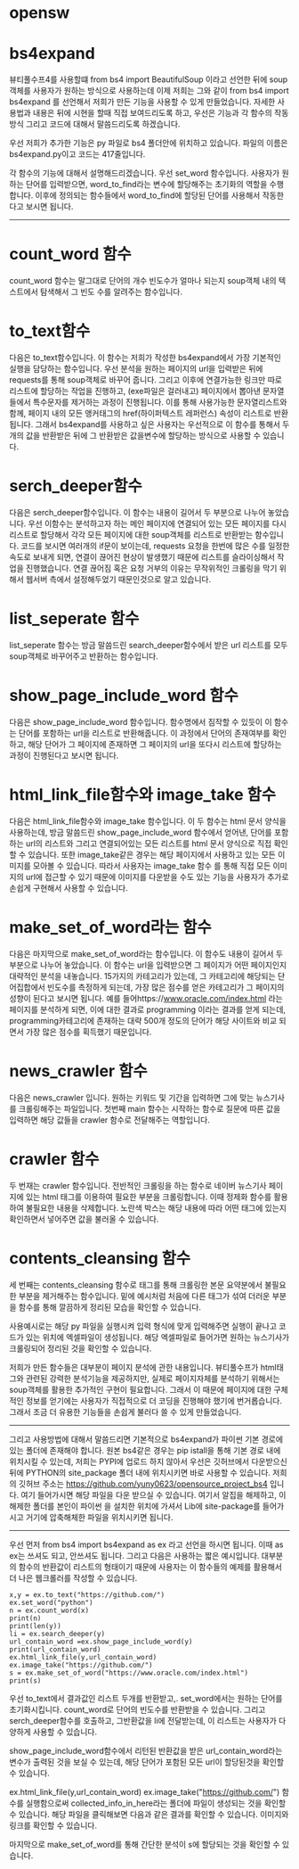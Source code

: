 # opensw

bs4expand
==========

뷰티풀수프4를 사용할떄 from bs4 import BeautifulSoup 이라고 선언한 뒤에 
soup객체를 사용자가 원하는 방식으로 사용하는데 이제 저희는 그와  같이 from bs4 import bs4expand 를 선언해서 저희가 만든 기능을 사용할 
수 있게 만들었습니다.  자세한 사용법과 내용은 뒤에 시현을 할때 직접 보여드리도록 하고, 
우선은 기능과 각 함수의 작동방식 그리고 코드에 대해서 말씀드리도록 하겠습니다. 

우선 저희가 추가한 기능은 py 파일로 bs4 폴더안에 위치하고 있습니다. 파일의 이름은 bs4expand.py이고 코드는 
417줄입니다. 

각 함수의 기능에 대해서 설명해드리겠습니다. 
우선 set_word 함수입니다. 사용자가 원하는 단어를 입력받으면, word_to_find라는 변수에 할당해주는 초기화의 역할을
수행합니다. 이후에 정의되는 함수들에서 word_to_find에 할당된 단어를 사용해서 작동한다고 보시면 됩니다. 
***
# count_word 함수
count_word 함수는 말그대로 단어의 개수 빈도수가 얼마나 되는지 soup객체 내의 텍스트에서 탐색해서 그 빈도 수를
알려주는 함수입니다. 

# to_text함수
다음은 to_text함수입니다. 이 함수는 저희가 작성한 bs4expand에서 가장 기본적인 실행을 담당하는 함수입니다. 
우선 분석을 원하는 페이지의 url을 입력받은 뒤에 requests를 통해 soup객체로 바꾸어 줍니다. 그리고 이후에 
연결가능한 링크만 따로 리스트에 할당하는 작업을 진행하고, (exe파일은 걸러내고)
페이지에서 뽑아낸 문자열들에서 특수문자를 제거하는 과정이 진행됩니다. 이를 통해 사용가능한 문자열리스트와 함께, 
페이지 내의 모든 앵커태그의 href(하이퍼텍스트 레퍼런스) 속성이 리스트로 반환됩니다. 그래서 
bs4expand를 사용하고 싶은 사용자는 우선적으로 이 함수를 통해서 두개의 값을 반환받은 뒤에 그 반환받은 값을변수에 할당하는 방식으로 
 사용할 수 있습니다. 



# serch_deeper함수
다음은 serch_deeper함수입니다. 이 함수는 내용이 길어서 두 부분으로 나누어 놓았습니다. 
우선 이함수는 분석하고자 하는 메인 페이지에 연결되어 있는 모든 페이지를 
다시 리스트로 할당해서 각각 모든 페이지에 대한 soup객체를 리스트로 반환받는 함수입니다.  코드를 보시면
여러개의 if문이 보이는데, requests 요청을 한번에 많은 수를 일정한 속도로 보내게 되면, 연결이 끊어진 현상이 발생했기 때문에
리스트를 슬라이싱해서 작업을 진행했습니다. 연결 끊어짐 혹은 요청 거부의 이유는 무작위적인 크롤링을 막기 위해서
웹서버 측에서 설정해두었기 때문인것으로 알고 있습니다. 

# list_seperate 함수
list_seperate 함수는 방금 말씀드린 search_deeper함수에서 받은 url 리스트를 모두 soup객체로 바꾸어주고 반환하는 함수입니다. 

# show_page_include_word 함수
다음은 show_page_include_word 함수입니다. 함수명에서 짐작할 수 있듯이 이 함수는 단어를 포함하는 url을 
리스트로 반환해줍니다. 이 과정에서 단어의 존재여부를 확인하고, 해당 단어가 그 페이지에  존재하면 그 페이지의 
url을 또다시 리스트에 할당하는 과정이 진행된다고 보시면 됩니다. 

# html_link_file함수와 image_take 함수
다음은 html_link_file함수와 image_take 함수입니다. 이 두 함수는 html 문서 양식을 사용하는데, 방금 말씀드린
show_page_include_word 함수에서 얻어낸, 단어를 포함하는 url의 리스트와 그리고 연결되어있는 모든 리스트를 html
문서 양식으로 직접 확인할 수 있습니다. 또한 image_take같은 경우는 해당 페이지에서 사용하고 있는 
모든 이미지를 모아볼 수 있습니다. 따라서 사용자는 image_take 함수 를 통해 직접 모든 이미지의 url에 접근할 수 있기 때문에
이미지를 다운받을 수도 있는 기능을 사용자가 추가로 손쉽게 구현해서 사용할 수 있습니다. 

# make_set_of_word라는 함수
다음은 마지막으로 make_set_of_word라는 함수입니다. 이 함수도 내용이 길어서 두 부분으로 나누어 놓았습니다. 
이 함수는 url을 입력받으면 그 페이지가 어떤 페이지인지
대략적인 분석을 내놓습니다. 15가지의 카테고리가 있는데, 그 카테고리에 해당되는 단어집합에서 빈도수를 측정하게 되는데, 
가장 많은 점수를 얻은 카테고리가 그 페이지의 성향이 된다고 보시면 됩니다. 
예를 들어https://www.oracle.com/index.html 라는 페이지를 분석하게 되면, 
이에 대한 결과로 programming 이라는 결과를 얻게 되는데,  programming카테고리에 존재하는 대략 500개 정도의
단어가 해당 사이트와 비교 되면서 가장 많은 점수를 획득했기 때문입니다. 

#  news_crawler 함수
다음은 news_crawler 입니다. 원하는 키워드 및 기간을 입력하면 그에 맞는 뉴스기사를 크롤링해주는 파일입니다.
첫번째 main 함수는 시작하는 함수로 질문에 따른 값을 입력하면 해당 값들을 crawler 함수로 전달해주는 역할입니다.

# crawler 함수
두 번재는 crawler 함수입니다. 전반적인 크롤링을 하는 함수로 네이버 뉴스기사 페이지에 있는 html 태그를 이용하여 필요한 부분을
크롤링합니다. 이때 정제화 함수를 활용하여 불필요한 내용을 삭제합니다. 노란색 박스는 해당 내용에 따라 어떤 태그에 있는지
확인하면서 넣어주면 값을 불러올 수 있습니다.

# contents_cleansing 함수
세 번째는 contents_cleansing 함수로 태그를 통해 크롤링한 본문 요약분에서 불필요한 부분을 제거해주는 함수입니다.
밑에 예시처럼 처음에 다른 태그가 섞여 더러운 부분을 함수를 통해 깔끔하게 정리된 모습을 확인할 수 있습니다.

사용예시로는 해당 py 파일을 실행시켜 입력 형식에 맞게 입력해주면 실행이 끝나고 코드가 있는 위치에 엑셀파일이 생성됩니다.
해당 엑셀파일로 들어가면 원하는 뉴스기사가 크롤링되어 정리된 것을 확인할 수 있습니다.

저희가 만든 함수들은 대부분이 페이지 분석에 관한 내용입니다. 뷰티풀수프가 html태그와 관련된 강력한 분석기능을 제공하지만, 
실제로 페이지자체를 분석하기 위해서는 soup객체를 활용한 추가적인 구현이 필요합니다. 그래서 이 때문에 
페이지에 대한 구체적인 정보를 얻기에는 사용자가 직접적으로 더 코딩을 진행해야 했기에 번거롭습니다. 그래서 
조금 더 유용한 기능들을 손쉽게 불러다 쓸 수 있게 만들었습니다. 

***
그리고 사용방법에 대해서 말씀드리면 
기본적으로 bs4expand가 파이썬 기본 경로에 있는 폴더에 존재해야 합니다. 원본 bs4같은 경우는 pip istall을 통해 기본 경로 내에 위치시킬 수 있는데, 
저희는 PYPI에 업로드 하지 않아서 우선은 깃허브에서 다운받으신 뒤에 PYTHON의 site_package 폴더 내에 위치시키면 바로 사용할 수 있습니다. 
저희의 깃허브 주소는 https://github.com/yuny0623/opensource_project_bs4 입니다. 여기 들어가시면 
해당 파일을 다운 받으실 수 있습니다. 여기서 알집을 해제하고, 이 해제한 폴더를 본인이 파이썬 을 설치한 위치에 가셔서
Lib에 site-package를 들어가시고 거기에 압축해체한 파일을 위치시키면 됩니다. 
***
우선 먼저 
from bs4 import bs4expand as ex
라고 선언을 하시면 됩니다. 이때 as ex는 쓰셔도 되고, 안쓰셔도 됩니다. 
그리고 다음은 사용하는 짧은 예시입니다. 
대부분의 함수의 반환값이 리스트의 형태이기 때문에 사용자는 이 함수들의 예제를 활용해서 더 나은 웹크롤러를 작성할 수 있습니다. 

```
x,y = ex.to_text("https://github.com/")
ex.set_word("python")
n = ex.count_word(x)
print(n)
print(len(y))
li = ex.search_deeper(y)
url_contain_word =ex.show_page_include_word(y) 
print(url_contain_word)
ex.html_link_file(y,url_contain_word) 
ex.image_take("https://github.com/")
s = ex.make_set_of_word("https://www.oracle.com/index.html")
print(s)
```


우선 to_text에서 결과값인 리스트 두개를 반환받고,. 
set_word에서는 원하는 단어를 초기화시킵니다. count_word로 단어의 빈도수를 반환받을 수 있습니다. 
그리고 serch_deeper함수를 호출하고, 그반환값을 li에 전달받는데, 이 리스트는 사용자가 다양하게 사용할 수 있습니다. 

show_page_include_word함수에서 리턴된 반환값을 받은 url_contain_word라는 변수가 출력된 것을 보실 수 있는데, 
해당 단어가 포함된 모든 url이 할당된것을 확인할 수 있습니다. 

ex.html_link_file(y,url_contain_word) 
ex.image_take("https://github.com/") 함수를 실행함으로써 collected_info_in_here라는 폴더에 파일이 생성되는 것을 확인할 수 있습니다. 
해당 파일을 클릭해보면 다음과 같은 결과를 확인할 수 있습니다.  이미지와 링크를 확인할 수 있습니다. 

마지막으로 make_set_of_word를 통해 간단한 분석이 s에 할당되는 것을 확인할 수 있습니다. 
